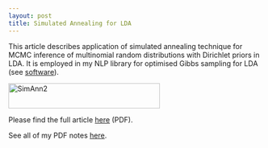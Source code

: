 ```yaml
---
layout: post
title: Simulated Annealing for LDA
---
```


This article describes application of simulated annealing technique for MCMC inference of multinomial random distributions with Dirichlet priors in LDA. It is employed in my NLP library for optimised Gibbs sampling for LDA (see <a href="{{ site.baseurl }}software">software</a>).

<img src="{{ site.baseurl }}resources/images/SimAnn2.png" alt="SimAnn2" width="300" height="50" class="alignnone size-full wp-image-193" />

Please find the full article <a href="{{ site.baseurl }}resources/pdf/akuz_sim_ann_lda.pdf">here</a> (PDF). 

See all of my PDF notes <a href="{{ site.baseurl }}notes">here</a>.

